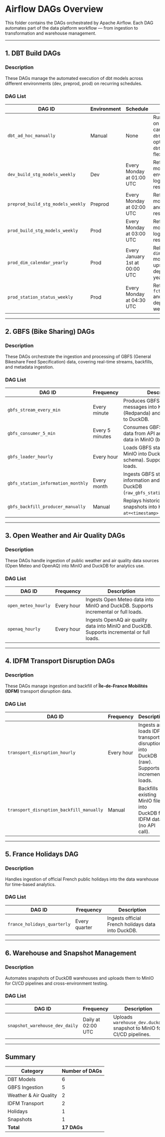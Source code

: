 # Airflow DAGs Overview

This folder contains the DAGs orchestrated by Apache Airflow.
Each DAG automates part of the data platform workflow — from ingestion to transformation and warehouse management.

---

## 1. DBT Build DAGs

### Description
These DAGs manage the automated execution of dbt models across different environments (dev, preprod, prod) on recurring schedules.

### DAG List

| DAG ID | Environment | Schedule | Description |
|--------|--------------|-----------|--------------|
| `dbt_ad_hoc_manually` | Manual | None | Runs dbt models on demand. You can specify `dbt_select` and optionally `dbt_exclude` for flexible builds. |
| `dev_build_stg_models_weekly` | Dev | Every Monday at 01:00 UTC | Refreshes staging models in the dev environment and logs dbt test results. |
| `preprod_build_stg_models_weekly` | Preprod | Every Monday at 02:00 UTC | Refreshes staging models in preprod and logs dbt test results. |
| `prod_build_stg_models_weekly` | Prod | Every Monday at 03:00 UTC | Refreshes staging models in prod and logs dbt test results. |
| `prod_dim_calendar_yearly` | Prod | Every January 1st at 00:00 UTC | Rebuilds the `dim_calendar` model and its upstream dependencies yearly. |
| `prod_station_status_weekly` | Prod | Every Monday at 04:30 UTC | Refreshes `fct_station_status` and its upstream dependencies weekly. |

---

## 2. GBFS (Bike Sharing) DAGs

### Description
These DAGs orchestrate the ingestion and processing of GBFS (General Bikeshare Feed Specification) data, covering real-time streams, backfills, and metadata ingestion.

### DAG List

| DAG ID | Frequency | Description |
|--------|------------|-------------|
| `gbfs_stream_every_min` | Every minute | Produces GBFS station status messages into Kafka (Redpanda) and logs metadata to DuckDB. |
| `gbfs_consumer_5_min` | Every 5 minutes | Consumes GBFS live station data from API and stores raw data in MinIO (bronze). |
| `gbfs_loader_hourly` | Every hour | Loads GBFS station status from MinIO into DuckDB (raw schema). Supports incremental loads. |
| `gbfs_station_information_monthly` | Every month | Ingests GBFS station information and loads it into DuckDB (`raw_gbfs_station_information`). |
| `gbfs_backfill_producer_manually` | Manual | Replays historical GBFS snapshots into Kafka using the `?at=<timestamp>` parameter. |

---

## 3. Open Weather and Air Quality DAGs

### Description
These DAGs handle ingestion of public weather and air quality data sources (Open Meteo and OpenAQ) into MinIO and DuckDB for analytics use.

### DAG List

| DAG ID | Frequency | Description |
|--------|------------|-------------|
| `open_meteo_hourly` | Every hour | Ingests Open Meteo data into MinIO and DuckDB. Supports incremental or full loads. |
| `openaq_hourly` | Every hour | Ingests OpenAQ air quality data into MinIO and DuckDB. Supports incremental or full loads. |

---

## 4. IDFM Transport Disruption DAGs

### Description
These DAGs manage ingestion and backfill of **Île-de-France Mobilités (IDFM)** transport disruption data.

### DAG List

| DAG ID | Frequency | Description |
|--------|------------|-------------|
| `transport_disruption_hourly` | Every hour | Ingests and loads IDFM transport disruptions into DuckDB (raw). Supports incremental loads. |
| `transport_disruption_backfill_manually` | Manual | Backfills existing MinIO files into DuckDB for IDFM data (no API call). |

---

## 5. France Holidays DAG

### Description
Handles ingestion of official French public holidays into the data warehouse for time-based analytics.

### DAG List

| DAG ID | Frequency | Description |
|--------|------------|-------------|
| `france_holidays_quarterly` | Every quarter | Ingests official French holidays data into DuckDB. |

---

## 6. Warehouse and Snapshot Management

### Description
Automates snapshots of DuckDB warehouses and uploads them to MinIO for CI/CD pipelines and cross-environment testing.

### DAG List

| DAG ID | Frequency | Description |
|--------|------------|-------------|
| `snapshot_warehouse_dev_daily` | Daily at 02:00 UTC | Uploads `warehouse_dev.duckdb` snapshot to MinIO for CI/CD pipelines. |


---

## Summary

| Category | Number of DAGs |
|-----------|----------------|
| DBT Models | 6 |
| GBFS Ingestion | 5 |
| Weather & Air Quality | 2 |
| IDFM Transport | 2 |
| Holidays | 1 |
| Snapshots | 1 |
| **Total** | **17 DAGs** |
